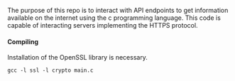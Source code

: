 The purpose of this repo is to interact with API endpoints to get information available on the internet using the c programming language. This code is capable of interacting servers implementing the HTTPS protocol. 

#### Compiling
Installation of the OpenSSL library is necessary. 

```
gcc -l ssl -l crypto main.c
```
